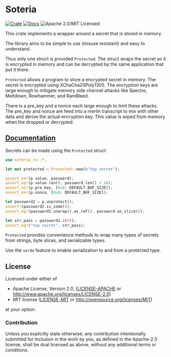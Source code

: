 # Soteria

[![Crate][crate-image]][crate-link]
[![Docs][docs-image]][docs-link]
![Apache 2.0/MIT Licensed][license-image]

This crate implements a wrapper around a secret that is stored in memory.

The library aims to be simple to use (misuse resistant) and easy to understand.

Thus only one struct is provided `Protected`. The struct wraps the secret so it is encrypted
in memory and can be decrypted by the same application that put it there.

`Protected` allows a program to store a encrypted secret in memory. The secret
is encrypted using XChaCha20Poly1305. The encryption keys are large enough to mitigate
memory side channel attacks like Spectre, Meltdown, Rowhammer, and RamBleed.

There is a pre_key and a nonce each large enough to limit these attacks.
The pre_key and nonce are feed into a merlin transcript to mix with other data
and derive the actual encryption key. This value is wiped from memory when the dropped
or decrypted.

## [Documentation](https://docs.rs/soteria-rs)

Secrets can be made using the `Protected` struct

```rust
use soteria_rs::*;

let mut protected = Protected::new(b"top secret");

assert_ne!(p.value, password);
assert_eq!(p.value.len(), password.len() + 16);
assert_ne!(p.pre_key, [0u8; DEFAULT_BUF_SIZE]);
assert_ne!(p.nonce, [0u8; DEFAULT_BUF_SIZE]);

let password2 = p.unprotect();
assert!(password2.is_some());
assert_eq!(password2.unwrap().as_ref(), password.as_slice());

let str_pass = password2.str();
assert_eq!("top secret", str_pass);
```

`Protected` provides convenience methods to wrap many types of secrets from strings, byte slices, and serializable types.

Use the `serde` feature to enable serialization to and from a protected type.

## License

Licensed under either of

* Apache License, Version 2.0, ([LICENSE-APACHE](LICENSE-APACHE) or http://www.apache.org/licenses/LICENSE-2.0)
* MIT license ([LICENSE-MIT](LICENSE-MIT) or http://opensource.org/licenses/MIT)

at your option.

### Contribution

Unless you explicitly state otherwise, any contribution intentionally
submitted for inclusion in the work by you, as defined in the Apache-2.0
license, shall be dual licensed as above, without any additional terms or
conditions.

[//]: # (badges)

[crate-image]: https://img.shields.io/crates/v/soteria-rs.svg
[crate-link]: https://crates.io/crates/soteria-rs
[docs-image]: https://docs.rs/soteria-rs/badge.svg
[docs-link]: https://docs.rs/soteria-rs/
[license-image]: https://img.shields.io/badge/license-Apache2.0/MIT-blue.svg